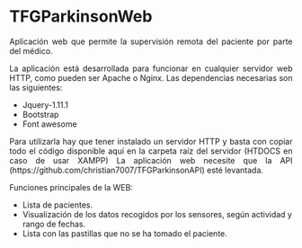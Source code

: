 # TFGParkinsonWeb

<p align="justify">Aplicación web que permite la supervisión remota del paciente por parte del médico.</p>

<p align="justify">La aplicación está desarrollada para funcionar en cualquier servidor web HTTP, como pueden ser Apache o Nginx. Las
dependencias necesarias son las siguientes:</p>

<ul>
  <li>Jquery-1.11.1</li>
  <li>Bootstrap</li>
  <li>Font awesome</li>
</ul>

<p align="justify">Para utilizarla hay que tener instalado un servidor HTTP y basta con copiar todo el código disponible aquí en la carpeta
raíz del servidor (HTDOCS en caso de usar XAMPP) La aplicación web necesite que la API (https://github.com/christian7007/TFGParkinsonAPI)
esté levantada.</p>

<p>Funciones principales de la WEB:<p>

<ul>
  <li>Lista de pacientes.</li>
  <li>Visualización de los datos recogidos por los sensores, según actividad y rango de fechas.</li>
  <li>Lista con las pastillas que no se ha tomado el paciente.</li>
</ul>
